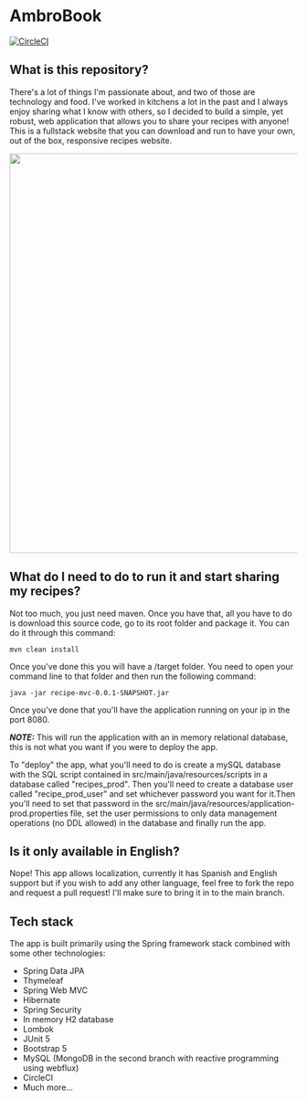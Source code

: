 # AmbroBook

[![CircleCI](https://circleci.com/gh/FedericoBonel/recipe-mvc/tree/main.svg?style=svg&circle-token=02cc6eefb0d097c7eb8fc60ef8c4f69ea60ba0a7)](https://circleci.com/gh/FedericoBonel/recipe-mvc/tree/main)

## What is this repository?
There's a lot of things I'm passionate about, and two of those are technology and food. I've worked in kitchens a 
lot in the past and I always enjoy sharing what I know with others, so I decided to build a simple, yet robust, 
web application that allows you to share your recipes with anyone!
This is a fullstack website that you can download and run to have your own, out of the box, responsive recipes website.

<img src="src/main/resources/static/images/AmbroBook.gif" width="700px">

## What do I need to do to run it and start sharing my recipes?
Not too much, you just need maven. Once you have that, all you have to do is download this source code, go to its root 
folder and package it. You can do it through this command:

    mvn clean install

Once you've done this you will have a /target folder. You need to open your command line to that folder and then run 
the following command:

    java -jar recipe-mvc-0.0.1-SNAPSHOT.jar

Once you've done that you'll have the application running on your ip in the port 8080.

**_NOTE:_**  This will run the application with an in memory relational database, this is not what you want if you 
were to deploy the app.

To "deploy" the app, what you'll need to do is create a mySQL database with the SQL script contained in 
src/main/java/resources/scripts in a database called "recipes_prod".
Then you'll need to create a database user called "recipe_prod_user" and set whichever password you want for it.Then 
you'll 
need to set that 
password in the src/main/java/resources/application-prod.properties file, set the user permissions to only data 
management operations (no DDL allowed) in the database and finally run the app.

## Is it only available in English?
Nope! This app allows localization, currently it has Spanish and English support but if you wish to add any other 
language, feel free to fork the repo and request a pull request! I'll make sure to bring it in to the main branch.

## Tech stack
The app is built primarily using the Spring framework stack combined with some other technologies:
* Spring Data JPA
* Thymeleaf
* Spring Web MVC
* Hibernate
* Spring Security
* In memory H2 database
* Lombok
* JUnit 5
* Bootstrap 5
* MySQL (MongoDB in the second branch with reactive programming using webflux)
* CircleCI
* Much more...

